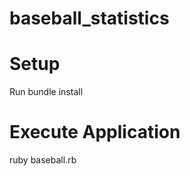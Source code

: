 baseball_statistics
===================

Setup
=====
Run bundle install

Execute Application
===================
ruby baseball.rb
